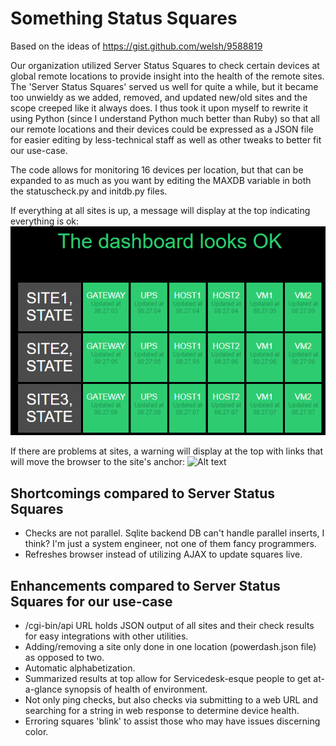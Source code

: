 # Something Status Squares

Based on the ideas of https://gist.github.com/welsh/9588819

Our organization utilized Server Status Squares to check certain devices at global remote locations to provide insight into the health of the remote sites. The 'Server Status Squares' served us well for quite a while, but it became too unwieldy as we added, removed, and updated new/old sites and the scope creeped like it always does. I thus took it upon myself to rewrite it using Python (since I understand Python much better than Ruby) so that all our remote locations and their devices could be expressed as a JSON file for easier editing by less-technical staff as well as other tweaks to better fit our use-case.

The code allows for monitoring 16 devices per location, but that can be expanded to as much as you want by editing the MAXDB variable in both the statuscheck.py and initdb.py files.

If everything at all sites is up, a message will display at the top indicating everything is ok:
![Alt text](ok.PNG?raw=true "Everything is ok")

If there are problems at sites, a warning will display at the top with links that will move the browser to the site's anchor:
![Alt text](errors.PNG?raw=true "Problems")


## Shortcomings compared to Server Status Squares
* Checks are not parallel. Sqlite backend DB can't handle parallel inserts, I think? I'm just a system engineer, not one of them fancy programmers.
* Refreshes browser instead of utilizing AJAX to update squares live.

## Enhancements compared to Server Status Squares for our use-case
* /cgi-bin/api URL holds JSON output of all sites and their check results for easy integrations with other utilities.
* Adding/removing a site only done in one location (powerdash.json file) as opposed to two.
* Automatic alphabetization.
* Summarized results at top allow for Servicedesk-esque people to get at-a-glance synopsis of health of environment.
* Not only ping checks, but also checks via submitting to a web URL and searching for a string in web response to determine device health.
* Erroring squares 'blink' to assist those who may have issues discerning color.


